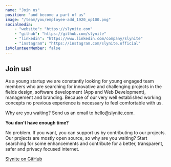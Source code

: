 ```yaml
---
name: "Join us"
position: "and become a part of us"
image: "/team/you/employee-add_1920_op100.png"
socialmedia:
    - "website": "https://slynite.com"
    - "github": "https://github.com/slynite"
    - "linkedin": "https://www.linkedin.com/company/slynite"
    - "instagram": "https://instagram.com/slynite.official"
isVolunteerMember: false
---
```

## Join us!
As a young startup we are constantly looking for young engaged team members who are searching for innovative and challenging projects in the fields design, software development (App and Web Development), management and branding. Because of our very well established working concepts no previous experience is necessary to feel comfortable with us.

Why are you waiting? Send us an email to [hello@slynite.com](mailto://hello@slynite.com).

**You don't have enough time?**

No problem. If you want, you can support us by contributing to our projects. Our projects are mostly open source, so why are you waiting? Start searching for some enhancements and contribute for a better, transparent, safer and privacy focused internet.

[Slynite on GitHub](https://github.com/slynite)